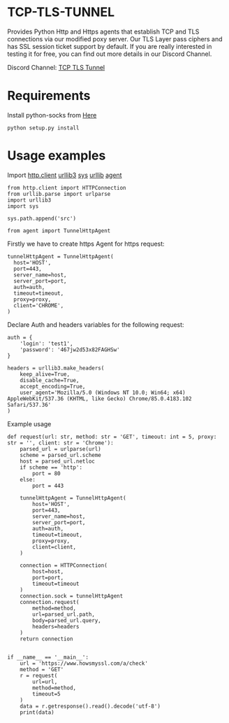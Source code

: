 # TCP-TLS-TUNNEL


Provides Python Http and Https agents that establish TCP and TLS connections via our modified poxy server. Our TLS Layer pass ciphers and has SSL session ticket support by default. If you are really interested in testing it for free, you can find out more details in our Discord Channel.

Discord Channel: [TCP TLS Tunnel](https://discord.gg/4HRVxNP)

# Requirements

Install python-socks from [Here](https://github.com/Sweety1337/python-socks-upgraded) 
```
python setup.py install
```


# Usage examples
Import [http.client](https://docs.python.org/3/library/http.client.html) [urllib3](https://urllib3.readthedocs.io/en/latest/) [sys](https://docs.python.org/3/library/sys.html) [urllib](https://docs.python.org/3/library/sys.html) [agent](https://github.com/Sweety1337/py-http-tunnel/src/agent.py)

```
from http.client import HTTPConnection
from urllib.parse import urlparse
import urllib3
import sys

sys.path.append('src')

from agent import TunnelHttpAgent
```

Firstly we have to create https Agent for https request:
```
tunnelHttpAgent = TunnelHttpAgent(
  host='HOST',
  port=443,
  server_name=host,
  server_port=port,
  auth=auth,
  timeout=timeout,
  proxy=proxy,
  client='CHROME',
)
```

Declare Auth and headers variables for the following request:
```
auth = {
    'login': 'test1',
    'password': '467jw2d53x82FAGHSw'
}

headers = urllib3.make_headers(
    keep_alive=True,
    disable_cache=True,
    accept_encoding=True,
    user_agent='Mozilla/5.0 (Windows NT 10.0; Win64; x64) AppleWebKit/537.36 (KHTML, like Gecko) Chrome/85.0.4183.102 Safari/537.36'
)
```

Example usage
```
def request(url: str, method: str = 'GET', timeout: int = 5, proxy: str = '', client: str = 'Chrome'):
    parsed_url = urlparse(url)
    scheme = parsed_url.scheme
    host = parsed_url.netloc
    if scheme == 'http':
        port = 80
    else:
        port = 443

    tunnelHttpAgent = TunnelHttpAgent(
        host='HOST',
        port=443,
        server_name=host,
        server_port=port,
        auth=auth,
        timeout=timeout,
        proxy=proxy,
        client=client,
    )

    connection = HTTPConnection(
        host=host,
        port=port,
        timeout=timeout
    )
    connection.sock = tunnelHttpAgent
    connection.request(
        method=method,
        url=parsed_url.path,
        body=parsed_url.query,
        headers=headers
    )
    return connection


if __name__ == '__main__':
    url = 'https://www.howsmyssl.com/a/check'
    method = 'GET'
    r = request(
        url=url,
        method=method,
        timeout=5
    )
    data = r.getresponse().read().decode('utf-8')
    print(data)
```

